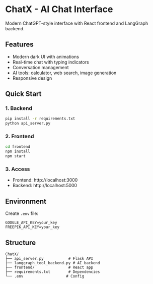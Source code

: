 # ChatX - AI Chat Interface

Modern ChatGPT-style interface with React frontend and LangGraph backend.

## Features
- Modern dark UI with animations
- Real-time chat with typing indicators
- Conversation management
- AI tools: calculator, web search, image generation
- Responsive design

## Quick Start

### 1. Backend
```bash
pip install -r requirements.txt
python api_server.py
```

### 2. Frontend
```bash
cd frontend
npm install
npm start
```

### 3. Access
- Frontend: http://localhost:3000
- Backend: http://localhost:5000

## Environment
Create `.env` file:
```
GOOGLE_API_KEY=your_key
FREEPIK_API_KEY=your_key
```

## Structure
```
ChatX/
├── api_server.py           # Flask API
├── langgraph_tool_backend.py # AI backend
├── frontend/               # React app
├── requirements.txt        # Dependencies
└── .env                   # Config
```